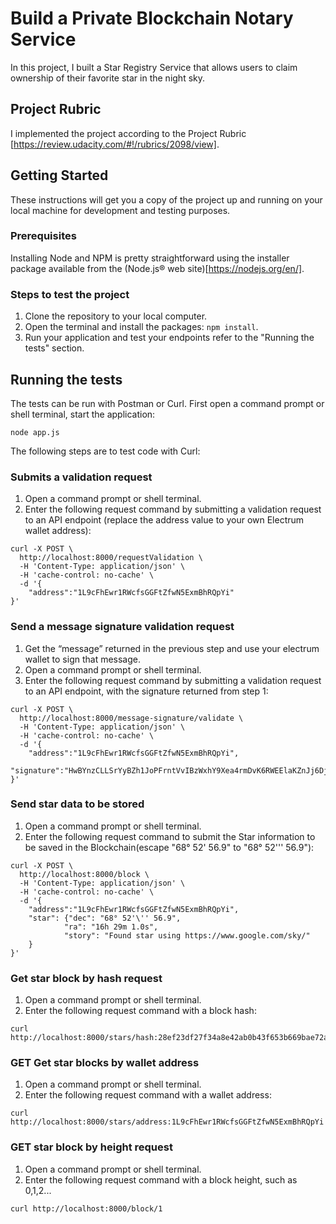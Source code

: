# Build a Private Blockchain Notary Service

In this project, I built a Star Registry Service that allows users to claim ownership of their favorite star in the night sky.

## Project Rubric 

I implemented the project according to the Project Rubric [https://review.udacity.com/#!/rubrics/2098/view].

## Getting Started

These instructions will get you a copy of the project up and running on your local machine for development and testing purposes.


### Prerequisites

Installing Node and NPM is pretty straightforward using the installer package available from the (Node.js® web site)[https://nodejs.org/en/].

### Steps to test the project

1. Clone the repository to your local computer.
2. Open the terminal and install the packages: `npm install`.
3. Run your application and test your endpoints refer to the "Running the tests" section.



## Running the tests

The tests can be run with Postman or Curl. First open a command prompt or shell terminal, start the application:
```
node app.js
```

The following steps are to test code with Curl:

### Submits a validation request

1. Open a command prompt or shell terminal.
2. Enter the following request command by submitting a validation request to an API endpoint (replace the address value to your own Electrum wallet address):
```
curl -X POST \
  http://localhost:8000/requestValidation \
  -H 'Content-Type: application/json' \
  -H 'cache-control: no-cache' \
  -d '{
    "address":"1L9cFhEwr1RWcfsGGFtZfwN5ExmBhRQpYi"
}'
```

### Send a message signature validation request 

1. Get the “message” returned in the previous step and use your electrum wallet to sign that message.
2. Open a command prompt or shell terminal.
3. Enter the following request command by submitting a validation request to an API endpoint, with the signature returned from step 1:
```
curl -X POST \
  http://localhost:8000/message-signature/validate \
  -H 'Content-Type: application/json' \
  -H 'cache-control: no-cache' \
  -d '{
    "address":"1L9cFhEwr1RWcfsGGFtZfwN5ExmBhRQpYi",
    "signature":"HwBYnzCLLSrYyBZh1JoPFrntVvIBzWxhY9Xea4rmDvK6RWEElaKZnJj6Dj9jlhevdOy91nbWdwUBYZbbFSxtOVA="
}'
```

### Send star data to be stored 

1. Open a command prompt or shell terminal.
2. Enter the following request command to submit the Star information to be saved in the Blockchain(escape "68° 52' 56.9"  to "68° 52'\'' 56.9"):
```
curl -X POST \
  http://localhost:8000/block \
  -H 'Content-Type: application/json' \
  -H 'cache-control: no-cache' \
  -d '{
    "address":"1L9cFhEwr1RWcfsGGFtZfwN5ExmBhRQpYi",
    "star": {"dec": "68° 52'\'' 56.9",
            "ra": "16h 29m 1.0s",
            "story": "Found star using https://www.google.com/sky/"
    }
}'
```

### Get star block by hash request 

1. Open a command prompt or shell terminal.
2. Enter the following request command with a block hash:
```
curl http://localhost:8000/stars/hash:28ef23df27f34a8e42ab0b43f653b669bae72a0046126e9346892bfe7423d09d
```

### GET Get star blocks by wallet address 

1. Open a command prompt or shell terminal.
2. Enter the following request command with a wallet address:
```
curl http://localhost:8000/stars/address:1L9cFhEwr1RWcfsGGFtZfwN5ExmBhRQpYi
```


### GET star block by height request 

1. Open a command prompt or shell terminal.
2. Enter the following request command with a block height, such as 0,1,2...
```
curl http://localhost:8000/block/1
```

